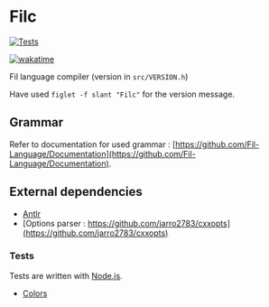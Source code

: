 # Filc

[![Tests](https://github.com/Fil-Language/Filc/actions/workflows/test.yml/badge.svg)](https://github.com/Fil-Language/Filc/actions/workflows/test.yml)

[![wakatime](https://wakatime.com/badge/user/c1e2386d-065c-4366-b163-d98f957273dc/project/4027e072-9adb-4c9e-a1a1-52cd4d188c7d.svg)](https://wakatime.com/badge/user/c1e2386d-065c-4366-b163-d98f957273dc/project/4027e072-9adb-4c9e-a1a1-52cd4d188c7d)

Fil language compiler (version in `src/VERSION.h`)

Have used `figlet -f slant "Filc"` for the version message.

## Grammar

Refer to documentation for used grammar : [https://github.com/Fil-Language/Documentation](https://github.com/Fil-Language/Documentation).

## External dependencies

- [Antlr](https://www.antlr.org/)
- [Options parser : https://github.com/jarro2783/cxxopts](https://github.com/jarro2783/cxxopts)

### Tests

Tests are written with [Node.js](https://nodejs.org).

- [Colors](https://www.npmjs.com/package/colors)